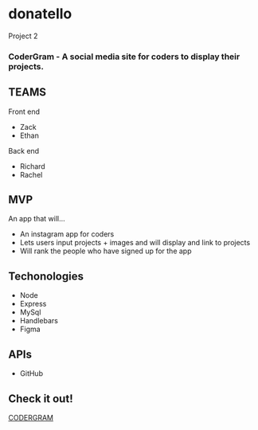 # donatello
Project 2

### CoderGram - A social media site for coders to display their projects.

## TEAMS
Front end
* Zack
* Ethan


Back end
* Richard
* Rachel


## MVP

An app that will...
* An instagram app for coders
* Lets users input projects + images and will display and link to projects
* Will rank the people who have signed up for the app


## Techonologies
* Node
* Express
* MySql
* Handlebars
* Figma


## APIs
* GitHub


## Check it out!
[CODERGRAM](https://coder-gram.herokuapp.com/)
